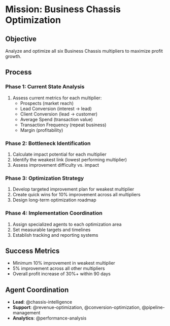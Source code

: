 # Mission: Business Chassis Optimization

## Objective
Analyze and optimize all six Business Chassis multipliers to maximize profit growth.

## Process

### Phase 1: Current State Analysis
1. Assess current metrics for each multiplier:
   - Prospects (market reach)
   - Lead Conversion (interest → lead)
   - Client Conversion (lead → customer)
   - Average Spend (transaction value)
   - Transaction Frequency (repeat business)
   - Margin (profitability)

### Phase 2: Bottleneck Identification
1. Calculate impact potential for each multiplier
2. Identify the weakest link (lowest performing multiplier)
3. Assess improvement difficulty vs. impact

### Phase 3: Optimization Strategy
1. Develop targeted improvement plan for weakest multiplier
2. Create quick wins for 10% improvement across all multipliers
3. Design long-term optimization roadmap

### Phase 4: Implementation Coordination
1. Assign specialized agents to each optimization area
2. Set measurable targets and timelines
3. Establish tracking and reporting systems

## Success Metrics
- Minimum 10% improvement in weakest multiplier
- 5% improvement across all other multipliers
- Overall profit increase of 30%+ within 90 days

## Agent Coordination
- **Lead**: @chassis-intelligence
- **Support**: @revenue-optimization, @conversion-optimization, @pipeline-management
- **Analytics**: @performance-analysis
